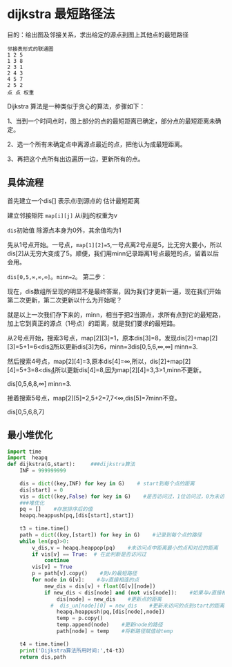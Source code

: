 # dijkstra 最短路径法

目的：给出图及邻接关系，求出给定的源点到图上其他点的最短路径

```text
邻接表形式的联通图
1 2 5
1 3 8
2 3 1
2 4 3
4 5 7
2 5 2
点 点 权重
```
Dijkstra 算法是一种类似于贪心的算法，步骤如下：

1、当到一个时间点时，图上部分的点的最短距离已确定，部分点的最短距离未确定。

2、选一个所有未确定点中离源点最近的点，把他认为成最短距离。

3、再把这个点所有出边遍历一边，更新所有的点。

## 具体流程

首先建立一个dis[] 表示点i到源点的 估计最短距离

建立邻接矩阵 `map[i][j]` 从i到j的权重为v

`dis`初始值 除源点本身为0外，其余值均为1

先从1号点开始。一号点，`map[1][2]=5`,一号点离2号点是5，比无穷大要小，所以dis[2]从无穷大变成了5。顺便，我们用minn记录距离1号点最短的点，留着以后会用。

`dis[0,5,∞,∞,∞]`。`minn=2`。
第二步：

现在，dis数组所呈现的明显不是最终答案，因为我们才更新一遍，现在我们开始第二次更新，第二次更新以什么为开始呢？

就是以上一次我们存下来的，minn，相当于把2当源点，求所有点到它的最短路，加上它到真正的源点（1号点）的距离，就是我们要求的最短路。


从2号点开始，搜索3号点，map[2][3]=1，原本dis[3]=8，发现dis[2]+map[2][3]=5+1=6<dis[3](8)所以更新dis[3]为6，minn=3dis[0,5,6,∞,∞] minn=3.


然后搜索4号点，map[2][4]=3,原本dis[4]=∞,所以，dis[2]+map[2][4]=5+3=8<dis[4](∞)所以更新dis[4]=8,因为map[2][4]=3,3>1,minn不更新。

dis[0,5,6,8,∞] minn=3.


接着搜索5号点，map[2][5]=2,5+2=7,7<∞,dis[5]=7minn不变。

dis[0,5,6,8,7]

## 最小堆优化
```python
import time
import  heapq
def dijkstra(G,start):     ###dijkstra算法    
    INF = 999999999
 
    dis = dict((key,INF) for key in G)    # start到每个点的距离
    dis[start] = 0
    vis = dict((key,False) for key in G)    #是否访问过，1位访问过，0为未访问
    ###堆优化
    pq = []    #存放排序后的值
    heapq.heappush(pq,[dis[start],start])
 
    t3 = time.time()
    path = dict((key,[start]) for key in G)    #记录到每个点的路径
    while len(pq)>0:
        v_dis,v = heapq.heappop(pq)    #未访问点中距离最小的点和对应的距离
        if vis[v] == True:  # 在此判断是否访问过
            continue
        vis[v] = True
        p = path[v].copy()    #到v的最短路径
        for node in G[v]:    #与v直接相连的点
            new_dis = dis[v] + float(G[v][node])
            if new_dis < dis[node] and (not vis[node]):    #如果与v直接相连的node通过v到src的距离小于dis中对应的node的值,则用小的值替换
                dis[node] = new_dis    #更新点的距离
              #  dis_un[node][0] = new_dis    #更新未访问的点到start的距离
                heapq.heappush(pq,[dis[node],node])
                temp = p.copy()
                temp.append(node)    #更新node的路径
                path[node] = temp    #将新路径赋值给temp
 
    t4 = time.time()
    print('Dijkstra算法所用时间:',t4-t3)
    return dis,path
```
